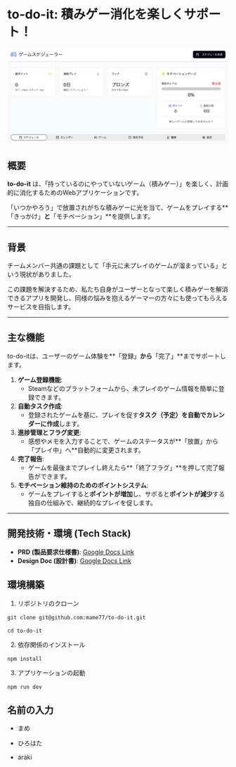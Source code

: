 # to-do-it: 積みゲー消化を楽しくサポート！

![Mocup1](docs/images/Mocup1.png?raw=true)

## 概要

**to-do-it** は、「持っているのにやっていないゲーム（積みゲー）」を楽しく、計画的に消化するためのWebアプリケーションです。

「いつかやろう」で放置されがちな積みゲーに光を当て、ゲームをプレイする**「きっかけ」**と**「モチベーション」**を提供します。

---

## 背景

チームメンバー共通の課題として「手元に未プレイのゲームが溜まっている」という現状がありました。

この課題を解決するため、私たち自身がユーザーとなって楽しく積みゲーを解消できるアプリを開発し、同様の悩みを抱えるゲーマーの方々にも使ってもらえるサービスを目指します。

---

## 主な機能

to-do-itは、ユーザーのゲーム体験を**「登録」**から**「完了」**までサポートします。

1.  **ゲーム登録機能**:
    * Steamなどのプラットフォームから、未プレイのゲーム情報を簡単に登録できます。
2.  **自動タスク作成**:
    * 登録されたゲームを基に、プレイを促す**タスク（予定）を自動でカレンダーに作成**します。
3.  **進捗管理とフラグ変更**:
    * 感想やメモを入力することで、ゲームのステータスが**「放置」から「プレイ中」へ**自動的に変更されます。
4.  **完了報告**:
    * ゲームを最後までプレイし終えたら**「終了フラグ」**を押して完了報告ができます。
5.  **モチベーション維持のためのポイントシステム**:
    * ゲームをプレイすると**ポイントが増加**し、サボると**ポイントが減少**する独自の仕組みで、継続的なプレイを促します。

---

## 開発技術・環境 (Tech Stack)

* **PRD (製品要求仕様書)**: [Google Docs Link](https://docs.google.com/document/d/16wpL3tjqGaISxNi7bhJGFIuXZQ4QPkah_DnWDZUj6tM/edit?usp=sharing)
* **Design Doc (設計書)**: [Google Docs Link](https://docs.google.com/document/d/1wop1wOzuo468klP4mzotCC5TFcmPwDnRUS1zYHJOJ5E/edit?usp=sharing)

## 環境構築

1. リポジトリのクローン
```
git clone git@github.com:mame77/to-do-it.git
```
```
cd to-do-it
```

2. 依存関係のインストール
```
npm install
```

3. アプリケーションの起動
```
npm run dev
```

## 名前の入力
- まめ
- ひろはた

- araki

